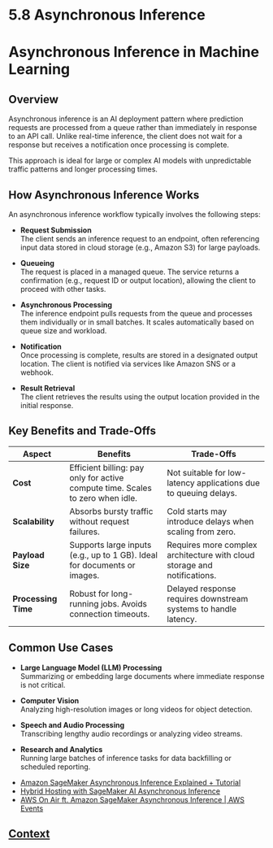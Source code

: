 # 5.8 Asynchronous Inference

# Asynchronous Inference in Machine Learning

## Overview

Asynchronous inference is an AI deployment pattern where prediction requests are processed from a queue rather than immediately in response to an API call. Unlike real-time inference, the client does not wait for a response but receives a notification once processing is complete.

This approach is ideal for large or complex AI models with unpredictable traffic patterns and longer processing times.

## How Asynchronous Inference Works

An asynchronous inference workflow typically involves the following steps:

- **Request Submission**  
  The client sends an inference request to an endpoint, often referencing input data stored in cloud storage (e.g., Amazon S3) for large payloads.

- **Queueing**  
  The request is placed in a managed queue. The service returns a confirmation (e.g., request ID or output location), allowing the client to proceed with other tasks.

- **Asynchronous Processing**  
  The inference endpoint pulls requests from the queue and processes them individually or in small batches. It scales automatically based on queue size and workload.

- **Notification**  
  Once processing is complete, results are stored in a designated output location. The client is notified via services like Amazon SNS or a webhook.

- **Result Retrieval**  
  The client retrieves the results using the output location provided in the initial response.

## Key Benefits and Trade-Offs

| Aspect          | Benefits                                                                 | Trade-Offs                                                                 |
|----------------|--------------------------------------------------------------------------|----------------------------------------------------------------------------|
| **Cost**        | Efficient billing: pay only for active compute time. Scales to zero when idle. | Not suitable for low-latency applications due to queuing delays.           |
| **Scalability** | Absorbs bursty traffic without request failures.                         | Cold starts may introduce delays when scaling from zero.                   |
| **Payload Size**| Supports large inputs (e.g., up to 1 GB). Ideal for documents or images. | Requires more complex architecture with cloud storage and notifications.   |
| **Processing Time** | Robust for long-running jobs. Avoids connection timeouts.               | Delayed response requires downstream systems to handle latency.            |

## Common Use Cases

- **Large Language Model (LLM) Processing**  
  Summarizing or embedding large documents where immediate response is not critical.

- **Computer Vision**  
  Analyzing high-resolution images or long videos for object detection.

- **Speech and Audio Processing**  
  Transcribing lengthy audio recordings or analyzing video streams.

- **Research and Analytics**  
  Running large batches of inference tasks for data backfilling or scheduled reporting.


* [Amazon SageMaker Asynchronous Inference Explained + Tutorial](https://www.youtube.com/watch?v=MVPlUtYIB6Q)
* [Hybrid Hosting with SageMaker AI Asynchronous Inference](https://www.youtube.com/watch?v=7ZMlI9ZNtNI)
* [AWS On Air ft. Amazon SageMaker Asynchronous Inference | AWS Events](https://www.youtube.com/watch?v=yhYCzByjzg8)

## [Context](./../context.md)




